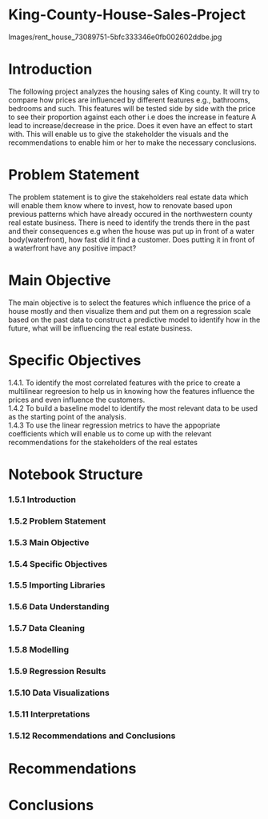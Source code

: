 # King-County-House-Sales-Project
Images/rent_house_73089751-5bfc333346e0fb002602ddbe.jpg
# Introduction
The following project analyzes the housing sales of King county. It will try to compare how prices are influenced by different features e.g., bathrooms, bedrooms and such. This features will be tested side by side with the price to see their proportion against each other i.e does the increase in feature A lead to increase/decrease in the price. Does it even have an effect to start with. This will enable us to give the stakeholder the visuals and the recommendations to enable him or her to make the necessary conclusions. 
# Problem Statement
The problem statement is to give the stakeholders real estate data which will enable them know where to invest, how to renovate based upon previous patterns which have already occured in the northwestern county real estate business. There is need to identify the trends there in the past and their consequences e.g when the house was put up in front of a water body(waterfront), how fast did it find a customer. Does putting it in front of a waterfront have any positive impact?
# Main Objective
The main objective is to select the features which influence the price of a house mostly and then visualize them and put them on a regression scale based on the past data to construct a predictive model to identify how in the future, what will be influencing the real estate business.
# Specific Objectives
1.4.1. To identify the most correlated features with the price to create a multilinear regreesion to help us in knowing how the features influence the prices and even influence the customers. </br>
1.4.2 To build a baseline model to identify the most relevant data to be used as the starting point of the analysis. </br>
1.4.3 To use the linear regression metrics to have the appopriate coefficients which will enable us to come up with the relevant recommendations for the stakeholders of the real estates 
# Notebook Structure
### 1.5.1 Introduction </br>
### 1.5.2 Problem Statement </br>
### 1.5.3 Main Objective </br>
### 1.5.4 Specific Objectives </br>
### 1.5.5 Importing Libraries </br>
### 1.5.6 Data Understanding </br>
### 1.5.7 Data Cleaning </br>
### 1.5.8 Modelling </br>
### 1.5.9 Regression Results </br>
### 1.5.10 Data Visualizations </br>
### 1.5.11 Interpretations</br>
### 1.5.12  Recommendations and Conclusions </br>
# Recommendations
# Conclusions
